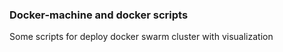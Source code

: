 ### Docker-machine and docker scripts

Some scripts for deploy docker swarm cluster with visualization

